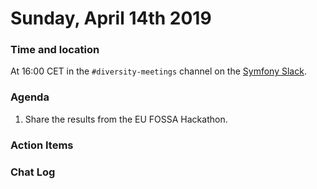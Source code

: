 # Sunday, April 14th 2019

### Time and location
At 16:00 CET in the `#diversity-meetings` channel on the [Symfony Slack][slack].

### Agenda
1) Share the results from the EU FOSSA Hackathon.

### Action Items

### Chat Log


[slack]: https://symfony.com/slack
